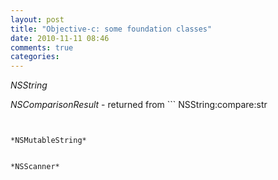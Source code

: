 ```yaml
---
layout: post
title: "Objective-c: some foundation classes"
date: 2010-11-11 08:46
comments: true
categories: 
---
```


*NSString*


*NSComparisonResult* - returned from ```
NSString:compare:str
``` selector


*NSMutableString*


*NSScanner*

